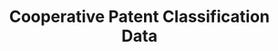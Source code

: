 ---
layout: default
bigquery: https://console.cloud.google.com/bigquery?p=patents-public-data&d=cpc&page=dataset
citation: '“Cooperative Patent Classification” by the EPO and USPTO, for public use. '
contributors: EPO, USPTO
cost: None
description: Cooperative Patent Classification Data contains the scheme and definitions
  of the Cooperative Patent Classification system for classifying patent documents.
  The CPC is the result of a partnership between the EPO and the USPTO in their joint
  effort to develop a common, internationally compatible classification system for
  technical documents, in particular patent publications, which will be used by both
  offices in the patent granting process
documentation: https://www.cooperativepatentclassification.org/cpcSchemeAndDefinitions
last_edit: Mon, 04 Apr 2022 19:07:06 GMT
location: https://www.cooperativepatentclassification.org/index
maintained_by: USPTO, EPO
schema_fields: '[''level'', ''glossary'', ''residualReferences'', ''titlePart'', ''informative_references'',
  ''informativeReferences'', ''titleFull'', ''notAllocatable'', ''date_revised'',
  ''title_part'', ''breakdownCode'', ''breakdown_code'', ''status'', ''limiting_references'',
  ''sizeCache'', ''limitingReferences'', ''application_references'', ''parents'',
  ''residual_references'', ''symbol'', ''children'', ''ipc_concordant'', ''ipcConcordant'',
  ''not_allocatable'', ''child_groups'', ''title_full'', ''applicationReferences'',
  ''definition'', ''childGroups'', ''synonyms'', ''additional_only'', ''dateRevised'']'
shortname: cooperative_patent_classification
tags:
- patents
- science
title: Cooperative Patent Classification Data
uuid: 984374a7-16e9-4b35-9445-458daceb01bf
---